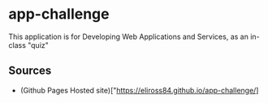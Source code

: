 # app-challenge
This application is for Developing Web Applications and Services, as an in-class "quiz"


## Sources
- (Github Pages Hosted site)["https://eliross84.github.io/app-challenge/]